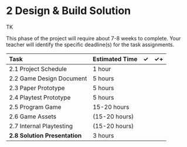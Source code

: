 # 2 Design & Build Solution

TK

This phase of the project will require about 7-8 weeks to complete. Your teacher will identify the specific deadline\(s\) for the task assignments.

| Task | Estimated Time | ✓ | ✓+ |
| :--- | :--- | :--- | :--- |
| 2.1 Project Schedule | 1 hour |  |  |
| 2.2 Game Design Document | 5 hours |  |  |
| 2.3 Paper Prototype | 5 hours |  |  |
| 2.4 Playtest Prototype | 5 hours |  |  |
| 2.5 Program Game | 15-20 hours |  |  |
| 2.6 Game Assets | \(15-20 hours\) |  |  |
| 2.7 Internal Playtesting | \(15-20 hours\) |  |  |
| **2.8 Solution Presentation** | 3 hours |  |  |

